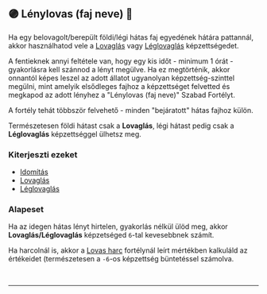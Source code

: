 ## 🟣 Lénylovas (faj neve) 🔁

<!-- tag: md_fortely_multiple_lenylovas -->

Ha egy belovagolt/berepült földi/légi hátas faj egyedének hátára pattannál, akkor használhatod vele a [Lovaglás](../kepzettsegek.szekunder/lovaglas.md) vagy [Léglovaglás](../kepzettsegek.szekunder/leglovaglas.md) képzettségedet.

A fentieknek annyi feltétele van, hogy egy kis időt - minimum 1 órát - gyakorlásra kell szánnod a lényt megülve. Ha ez megtörténik, akkor onnantól képes leszel az adott állatot ugyanolyan képzettség-szinttel megülni, mint amelyik elsődleges fajhoz a képzettséget felvetted és megkapod az adott lényhez a "Lénylovas (faj neve)" Szabad Fortélyt. 

A fortély tehát többször felvehető - minden "bejáratott" hátas fajhoz külön.

Természetesen földi hátast csak a **Lovaglás**, légi hátast pedig csak a **Léglovaglás** képzettséggel ülhetsz meg.

### Kiterjeszti ezeket

- [Idomítás](../kepzettsegek.szekunder/idomitas.md)
- [Lovaglás](../kepzettsegek.szekunder/lovaglas.md) 
- [Léglovaglás](../kepzettsegek.szekunder/leglovaglas.md)
 
### Alapeset

Ha az idegen hátas lényt hirtelen, gyakorlás nélkül ülöd meg, akkor **Lovaglás/Léglovaglás** képzetséged `6`-tal kevesebbnek számít.

Ha harcolnál is, akkor a [Lovas harc](../fortelyok.harci/lovas_harc.md) fortélynál leírt mértékben kalkuláld az értékeidet (természetesen a `-6`-os képzettség büntetéssel számolva.

<br />

---
